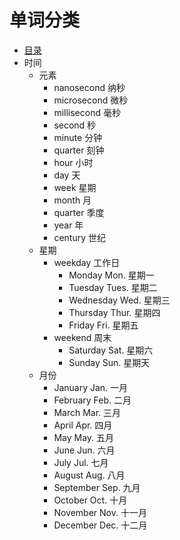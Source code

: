 # 单词分类
+ [目录](README.md)
+ 时间
    + 元素
        + nanosecond 纳秒
        + microsecond 微秒
        + millisecond 毫秒
        + second 秒
        + minute 分钟
        + quarter 刻钟
        + hour 小时
        + day 天
        + week 星期
        + month 月
        + quarter 季度
        + year 年
        + century 世纪
    + 星期
        + weekday 工作日
            + Monday Mon. 星期一
            + Tuesday Tues. 星期二
            + Wednesday Wed. 星期三
            + Thursday Thur. 星期四
            + Friday Fri. 星期五
        + weekend 周末
            + Saturday Sat. 星期六
            + Sunday Sun. 星期天
    + 月份
        + January Jan. 一月
        + February Feb. 二月
        + March Mar. 三月
        + April Apr. 四月
        + May May. 五月
        + June Jun. 六月
        + July Jul. 七月
        + August Aug. 八月
        + September Sep. 九月
        + October Oct. 十月
        + November Nov. 十一月
        + December Dec. 十二月




